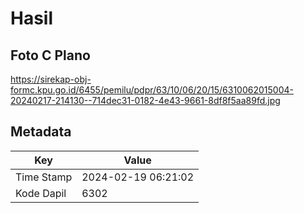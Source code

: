 # Hasil

## Foto C Plano

https://sirekap-obj-formc.kpu.go.id/6455/pemilu/pdpr/63/10/06/20/15/6310062015004-20240217-214130--714dec31-0182-4e43-9661-8df8f5aa89fd.jpg


## Metadata

| Key        | Value               |
| ---------- | ------------------- |
| Time Stamp | 2024-02-19 06:21:02 |
| Kode Dapil | 6302                |




